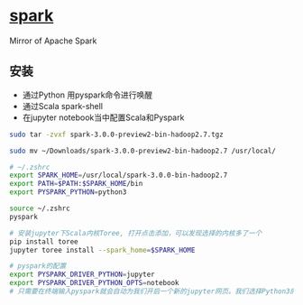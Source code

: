 # [spark](https://github.com/apache/spark)

Mirror of Apache Spark


## 安装

* 通过Python 用pyspark命令进行唤醒
* 通过Scala spark-shell
* 在jupyter notebook当中配置Scala和Pyspark

```sh
sudo tar -zvxf spark-3.0.0-preview2-bin-hadoop2.7.tgz

sudo mv ~/Downloads/spark-3.0.0-preview2-bin-hadoop2.7 /usr/local/

# ~/.zshrc
export SPARK_HOME=/usr/local/spark-3.0.0-bin-hadoop2.7
export PATH=$PATH:$SPARK_HOME/bin
export PYSPARK_PYTHON=python3

source ~/.zshrc
pyspark

# 安装jupyter下Scala内核Toree, 打开点击添加，可以发现选择的内核多了一个
pip install toree
jupyter toree install --spark_home=$SPARK_HOME

# pyspark的配置
export PYSPARK_DRIVER_PYTHON=jupyter
export PYSPARK_DRIVER_PYTHON_OPTS=notebook
# 只需要在终端输入pyspark就会自动为我们开启一个新的jupyter网页。我们选择Python3的内核新建job就可以使用pyspark
```
